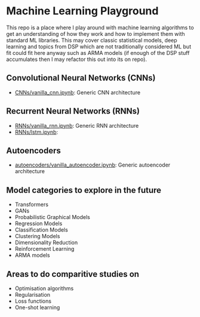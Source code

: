 # Machine Learning Playground

This repo is a place where I play around with machine learning algorithms to get an understanding of how they work and how to implement them with standard ML libraries. This may cover classic statistical models, deep learning and topics from DSP which are not traditionally considered ML but fit could fit here anyway such as ARMA models (if enough of the DSP stuff accumulates then I may refactor this out into its on repo).

## Convolutional Neural Networks (CNNs)

* [CNNs/vanilla_cnn.ipynb](CNNs/vanilla_cnn.ipynb): Generic CNN architecture

## Recurrent Neural Networks (RNNs)

* [RNNs/vanilla_rnn.ipynb](RNNs/vanilla_rnn.ipynb): Generic RNN architecture
* [RNNs/lstm.ipynb](RNNs/lstm.ipynb):

## Autoencoders

* [autoencoders/vanilla_autoencoder.ipynb](autoencoders/vanilla_autoencoder.ipynb): Generic autoencoder architecture

## Model categories to explore in the future

* Transformers
* GANs
* Probabilistic Graphical Models
* Regression Models
* Classification Models
* Clustering Models
* Dimensionality Reduction
* Reinforcement Learning
* ARMA models

## Areas to do comparitive studies on

* Optimisation algorithms
* Regularisation
* Loss functions
* One-shot learning
